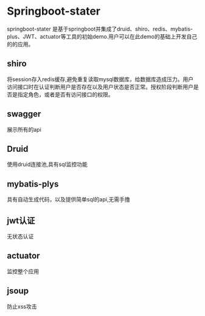 # Springboot-stater
springboot-stater 是基于springboot并集成了druid、shiro、redis、mybatis-plus、JWT、actuator等工具的初始demo.用户可以在此demo的基础上开发自己的的应用。
## shiro
将session存入redis缓存,避免重复读取mysql数据库，给数据库造成压力。用户访问接口时在认证判断用户是否存在以及用户状态是否正常。授权阶段判断用户是否是指定角色，或者是否有访问接口的权限。
## swagger
展示所有的api
## Druid
使用druid连接池,具有sql监控功能
## mybatis-plys
具有自动生成代码，以及提供简单sql的api,无需手撸
## jwt认证
无状态认证
## actuator
监控整个应用
## jsoup
防止xss攻击